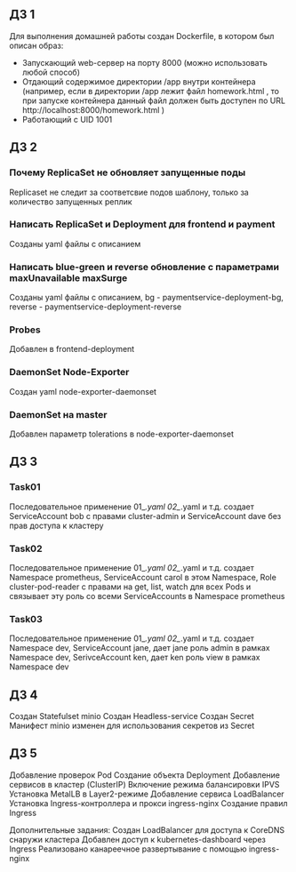 ## ДЗ 1
Для выполнения домашней работы создан Dockerfile, в
котором был описан образ:
* Запускающий web-сервер на порту 8000 (можно использовать любой
способ)
* Отдающий содержимое директории  /app  внутри контейнера (например,
если в директории  /app  лежит файл  homework.html , то при запуске
контейнера данный файл должен быть доступен по URL 
http://localhost:8000/homework.html )
* Работающий с UID 1001

## ДЗ 2
### Почему ReplicaSet не обновляет запущенные поды
Replicaset не следит за соответсвие подов шаблону, только за количество запущенных реплик

### Написать ReplicaSet и Deployment для frontend и payment
Созданы yaml файлы с описанием

### Написать blue-green и reverse обновление с параметрами maxUnavailable maxSurge
Созданы yaml файлы с описанием, bg - paymentservice-deployment-bg, reverse - paymentservice-deployment-reverse

### Probes
Добавлен в frontend-deployment

### DaemonSet Node-Exporter
Создан yaml node-exporter-daemonset

### DaemonSet на master
Добавлен параметр tolerations в node-exporter-daemonset

## ДЗ 3

### Task01
Последовательное применение 01_*.yaml 02_*.yaml и т.д. создает ServiceAccount bob с правами cluster-admin и ServiceAccount dave без прав доступа к кластеру

### Task02
Последовательное применение 01_*.yaml 02_*.yaml и т.д. создает Namespace prometheus, ServiceAccount carol в этом Namespace, Role cluster-pod-reader с правами на get, list, watch для всех Pods и связывает эту роль со всеми ServiceAccounts в Namespace prometheus

### Task03
Последовательное применение 01_*.yaml 02_*.yaml и т.д. 
создает Namespace dev, ServiceAccount jane, дает jane роль admin в рамках Namespace dev, SerivceAccount ken, дает ken роль view в рамках Namespace dev


## ДЗ 4
Создан Statefulset minio
Создан Headless-service
Создан Secret
Манифест minio изменен для использования секретов из Secret

## ДЗ 5
Добавление проверок Pod
Создание объекта Deployment
Добавление сервисов в кластер (ClusterIP)
Включение режима балансировки IPVS
Установка MetalLB в Layer2-режиме
Добавление сервиса LoadBalancer
Установка Ingress-контроллера и прокси ingress-nginx
Создание правил Ingress

Дополнительные задания:
Создан LoadBalancer для доступа к CoreDNS снаружи кластера
Добавлен доступ к kubernetes-dashboard через Ingress
Реализовано канареечное развертывание с помощью ingress-nginx